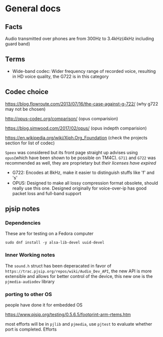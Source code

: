 # General docs

## Facts

Audio transmitted over phones are from 300Hz to 3.4kHz(4kHz including guard band)

## Terms

- Wide-band codec: Wider frequency range of recorded voice, resulting in HD voice quality, the G722 is in this category

## Codec choice

https://blog.flowroute.com/2013/07/16/the-case-against-g-722/ (why g722 may not be chosen)

http://opus-codec.org/comparison/ (opus comparision)

https://blog.simwood.com/2017/02/opus/ (opus indepth comparision)

https://en.wikipedia.org/wiki/Xiph.Org_Foundation (check the projects section for list of codec)

```Speex``` was considered but its front page straight up advises using ```opus```(which have been shown to be possible on TM4C). ```G711``` and ```G722``` was recommended as well, they are proprietary but *their licenses have expired*

- G722: Encodes at 8kHz, make it easier to distinguish stuffs like 'f' and 's'
- OPUS: Designed to make all lossy compression format obsolete, should really use this one. Designed originally for voice-over-ip has good packet loss and full-band support

## pjsip notes

### Dependencies

These are for testing on a Fedora computer

```shell
sudo dnf install -y alsa-lib-devel uuid-devel
```

### Inner Working notes

The ```sound.h``` struct has been deperacated in favor of ```https://trac.pjsip.org/repos/wiki/Audio_Dev_API```, the new API is more extensible and allows for better control of the device, this new one is the ```pjmedia-audiodev``` library

### porting to other OS

people have done it for embedded OS

https://www.pjsip.org/testing/0.5.6.5/footprint-arm-rtems.htm

most efforts will be in ```pjlib``` and ```pjmedia```, use ```pjtest``` to evaluate whether port is completed. Efforts 
